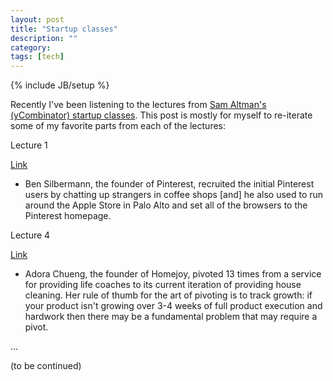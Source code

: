 ```yaml
---
layout: post
title: "Startup classes"
description: ""
category: 
tags: [tech]
---
```

{% include JB/setup %}

Recently I've been listening to the lectures from [Sam Altman's (yCombinator) startup classes](http://startupclass.samaltman.com/).
This post is mostly for myself to re-iterate some of my favorite parts from each of the lectures:

<div class="mSpotlight">Lecture 1 </div>

[Link](http://startupclass.samaltman.com/courses/lec01/)

- Ben Silbermann, the founder of Pinterest, recruited the initial Pinterest users by chatting up strangers in coffee
shops [and] he also used to run around the Apple Store in Palo Alto and set all of the browsers to the Pinterest homepage.

<div class="mSpotlight">Lecture 4 </div>

[Link](http://startupclass.samaltman.com/courses/lec04/)

- Adora Chueng, the founder of Homejoy, pivoted 13 times from a service for providing life coaches to its current
iteration of providing house cleaning. Her rule of thumb for the art of pivoting is to track growth: if your product
isn't growing over 3-4 weeks of full product execution and hardwork then there may be a fundamental problem that may
require a pivot.

...

(to be continued)

